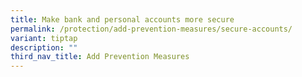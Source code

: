 ```yaml
---
title: Make bank and personal accounts more secure
permalink: /protection/add-prevention-measures/secure-accounts/
variant: tiptap
description: ""
third_nav_title: Add Prevention Measures
---
```

<p></p>